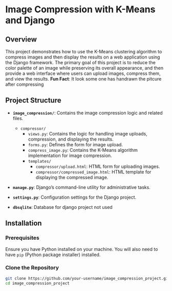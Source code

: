 # Image Compression with K-Means and Django

## Overview

This project demonstrates how to use the K-Means clustering algorithm to compress images and then display the results on a web application using the Django framework. The primary goal of this project is to reduce the color palette of an image while preserving its overall appearance, and then provide a web interface where users can upload images, compress them, and view the results.
**Fun Fact**: It look some one has handrawn the pitcure after compressing

## Project Structure

- **`image_compression/`**: Contains the image compression logic and related files.
  - `compressor/`
    - `views.py`: Contains the logic for handling image uploads, compression, and displaying the results.
    - `forms.py`: Defines the form for image upload.
    - `compress_image.py`: Contains the K-Means algorithm implementation for image compression.
    - `templates/`
      - `compressor/upload.html`: HTML form for uploading images.
      - `compressor/compressed_image.html`: HTML template for displaying the compressed image.



- **`manage.py`**: Django’s command-line utility for administrative tasks.

- **`settings.py`**: Configuration settings for the Django project.
- **`dbsqlite`**: Database for django project not used

## Installation

### Prerequisites

Ensure you have Python installed on your machine. You will also need to have `pip` (Python package installer) installed.

### Clone the Repository

```bash
git clone https://github.com/your-username/image_compression_project.git
cd image_compression_project
